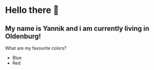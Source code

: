 # Hello there 👋

## My name is Yannik and i am currently living in Oldenburg!

What are my favourite colors?
- Blue
- Red
